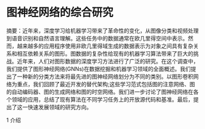 # 图神经网络的综合研究

摘要：近年来，深度学习给机器学习带来了革命性的变化，从图像分类和视频处理到语音识别和自然语言理解。这些任务中的数据通常在欧几里得空间中表示。然而，越来越多的应用程序使用非欧几里得域生成的数据表示为对象之间具有复杂关系和相互依赖关系的图形。图数据的复杂性给现有的机器学习算法带来了巨大的挑战。近年来，人们对图形数据的深度学习方法进行了广泛的研究。在这个调查中，我们提供了图形神经网络(GNNs)在数据挖掘和机器学习领域的全面概述。我们提出了一种新的分类方法来将最先进的图神经网络划分为不同的类别。以图形卷积网络为重点，我们回顾了最近开发的替代架构;这些学习范式包括图的注意网络、图的自动编码器、图的生成网络和图的时空网络。我们进一步讨论了图神经网络在各个领域的应用，总结了现有算法在不同学习任务上的开放源代码和基准。最后，提出了这一快速发展领域的研究方向。

1 介绍